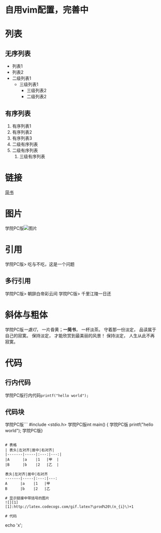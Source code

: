 # 自用vim配置，完善中

# 列表
## 无序列表
- 列表1
- 列表2
 - 二级列表1
    - 三级列表1
       - 三级列表2
        - 二级列表2

## 有序列表
1. 有序列表1
2. 有序列表2
3. 有序列表3
 1. 二级有序列表
  2. 二级有序列表
      1. 三级有序列表

# 链接
[简书](http://www.jianshu.com)

# 图片
学院PC版![图片](http://upload-images.jianshu.io/upload_images/259-0ad0d0bfc1c608b6.jpg?imageMogr2/auto-orient/strip%7CimageView2/2/w/1240)

# 引用
学院PC版> 吃与不吃，这是一个问题

## 多行引用
学院PC版> 朝辞白帝彩云间
学院PC版> 千里江陵一日还

# 斜体与粗体
学院PC版*一盏灯*， 一片昏黄；**一简书**， 一杯淡茶。 守着那一份淡定， 品读属于自己的寂寞。 保持淡定， 才能欣赏到最美丽的风景！ 保持淡定， 人生从此不再寂寞。  

# 代码
## 行内代码
学院PC版行内代码`printf("hello world");`

## 代码块
学院PC版```
#include <stdio.h>
学院PC版int main() {
	学院PC版  printf("hello world");
学院PC版}
```

# 表格
| 表头|左对齐|居中|右对齐|
|-------|-----|:---:|---:|
|A      |a    |1   |甲  |
|B      |b    |2   |乙  |

表头|左对齐|居中|右对齐
-------|-----|:---:|---:
A      |a    |1   |甲  
B      |b    |2   |乙  

# 显示链接中带括号的图片
![][1]
[1]:http://latex.codecogs.com/gif.latex?\prod%20\(n_{i}\)+1

# 代码
```
echo 'x';
```
